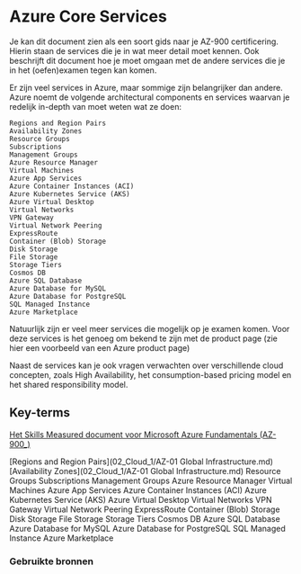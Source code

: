 # Azure Core Services

Je kan dit document zien als een soort gids naar je AZ-900 certificering. Hierin staan de services die je in wat meer detail moet kennen. Ook beschrijft dit document hoe je moet omgaan met de andere services die je in het (oefen)examen tegen kan komen.

Er zijn veel services in Azure, maar sommige zijn belangrijker dan andere. Azure noemt de volgende architectural components en services  waarvan je redelijk in-depth van moet weten wat ze doen:

    Regions and Region Pairs
    Availability Zones
    Resource Groups
    Subscriptions
    Management Groups
    Azure Resource Manager
    Virtual Machines
    Azure App Services
    Azure Container Instances (ACI)
    Azure Kubernetes Service (AKS)
    Azure Virtual Desktop
    Virtual Networks
    VPN Gateway
    Virtual Network Peering
    ExpressRoute
    Container (Blob) Storage
    Disk Storage
    File Storage
    Storage Tiers
    Cosmos DB
    Azure SQL Database
    Azure Database for MySQL
    Azure Database for PostgreSQL
    SQL Managed Instance
    Azure Marketplace

Natuurlijk zijn er veel meer services die mogelijk op je examen komen. Voor deze services is het genoeg om bekend te zijn met de product page (zie hier een voorbeeld van een Azure product page)

Naast de services kan je ook vragen verwachten over verschillende cloud concepten, zoals High Availability, het consumption-based pricing model en het shared responsibility model.

## Key-terms

[Het Skills Measured document voor Microsoft Azure Fundamentals (AZ-900_)](https://query.prod.cms.rt.microsoft.com/cms/api/am/binary/RE3VwUY)

[Regions and Region Pairs](02_Cloud_1/AZ-01 Global Infrastructure.md)
[Availability Zones](02_Cloud_1/AZ-01 Global Infrastructure.md)
Resource Groups
Subscriptions
Management Groups
Azure Resource Manager
Virtual Machines
Azure App Services
Azure Container Instances (ACI)
Azure Kubernetes Service (AKS)
Azure Virtual Desktop
Virtual Networks
VPN Gateway
Virtual Network Peering
ExpressRoute
Container (Blob) Storage
Disk Storage
File Storage
Storage Tiers
Cosmos DB
Azure SQL Database
Azure Database for MySQL
Azure Database for PostgreSQL
SQL Managed Instance
Azure Marketplace

### Gebruikte bronnen
